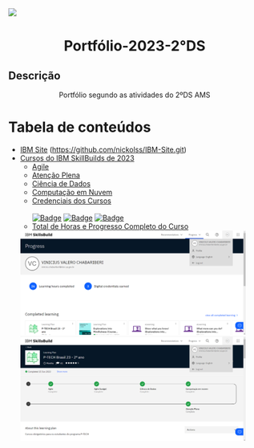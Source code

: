 <img src="/assets/img/Banner/Portifólio.png">

<h1 align="center">Portfólio-2023-2°DS</h1>

## Descrição
<p align="center">Portfólio segundo as atividades do 2ºDS AMS</p>

Tabela de conteúdos
=================
<!--ts-->
   * [IBM Site](#IBM-Site)
     (https://github.com/nickolss/IBM-Site.git)
   * [Cursos do IBM SkillBuilds de 2023](#Cursos_do_IBM_SkillBuilds_2023)
      * [Agile](#Agile)
      * [Atenção Plena](#Atenção_Plena)
      * [Ciência de Dados](#Ciência_de_Dados)
      * [Computação em Nuvem](#Computação_em_Nuvem)
      * [Credenciais dos Cursos](#Credenciais)<br><br>
[![Badge](https://img.shields.io/badge/IBM-Explorations_Into_Mindfulness-blue?style=for-the-badge&logo=ghost&logoColor=blue)](https://www.credly.com/badges/f5f28e43-a6a5-49f5-aba9-35111499773a/linked_in_profile)
[![Badge](https://img.shields.io/badge/IBM-Agile_Explorer-blue?style=for-the-badge&logo=ghost&logoColor=blue)](https://www.credly.com/badges/6708594a-a614-4298-b587-a4d030a20782/linked_in_profile)
[![Badge](https://img.shields.io/badge/IBM-Working_in_a_Digital_World:_Professional_Skills-blue?style=for-the-badge&logo=ghost&logoColor=blue)](https://www.credly.com/badges/408151a3-06a0-4750-b457-276a01a912ba/linked_in_profile)
      * [Total de Horas e Progresso Completo do Curso](#Total_de_Horas)
     <img src="/assets/img/SkillBuilds/Progress.png" width="450rem">
     <img src="/assets/img/SkillBuilds/P-Tech.png" width="450rem">
<!--te-->
